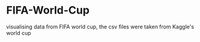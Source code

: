 # FIFA-World-Cup
visualising data from FIFA world cup, the csv files were taken from Kaggle's world cup 
